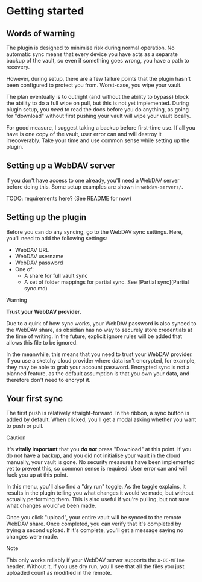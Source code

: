 # Getting started

## Words of warning

The plugin is designed to minimise risk during normal operation. No automatic sync means that every device you have acts as a separate backup of the vault, so even if something goes wrong, you have a path to recovery. 

However, during setup, there are a few failure points that the plugin hasn't been configured to protect you from. Worst-case, you wipe your vault.

The plan eventually is to outright (and without the ability to bypass) block the ability to do a full wipe on pull, but  this is not yet implemented. During plugin setup, you _need_ to read the docs before you do anything, as going for "download" without first pushing your vault will wipe your vault locally.

For good measure, I suggest taking a backup before first-time use. If all you have is one copy of the vault, user error can and will destroy it irrecoverably. Take your time and use common sense while setting up the plugin.

## Setting up a WebDAV server

If you don't have access to one already, you'll need a WebDAV server before doing this. Some setup examples are shown in `webdav-servers/`.

TODO: requirements here? (See README for now)

## Setting up the plugin

Before you can do any syncing, go to the WebDAV sync settings. Here, you'll need to add the following settings:

* WebDAV URL
* WebDAV username
* WebDAV password
* One of:
    * A share for full vault sync
    * A set of folder mappings for partial sync. See [Partial sync](Partial sync.md)


> [!warning] 
>
> **Trust your WebDAV provider.**
> 
> Due to a quirk of how sync works, your WebDAV password is also synced to the WebDAV share, as obsidian has no way to securely store credentials at the time of writing. In the future, explicit ignore rules will be added that allows this file to be ignored. 
> 
> In the meanwhile, this means that you need to trust your WebDAV provider. If you use a sketchy cloud provider where data isn't encrypted, for example, they may be able to grab your account password. Encrypted sync is not a planned feature, as the default assumption is that you own your data, and therefore don't need to encrypt it.

## Your first sync

The first push is relatively straight-forward. In the ribbon, a sync button is added by default. When clicked, you'll get a modal asking whether you want to push or pull. 

> [!caution]
>
> It's **vitally important** that you ***do not*** press "Download" at this point. If you do not have a backup, and you did not initialise your vault in the cloud manually, your vault is gone. No security measures have been implemented yet to prevent this, so common sense is required. User error can and will fuck you up at this point.

In this menu, you'll also find a "dry run" toggle. As the toggle explains, it results in the plugin telling you what changes it would've made, but without actually performing them. This is also useful if you're pulling, but not sure what changes would've been made. 

Once you click "upload", your entire vault will be synced to the remote WebDAV share. Once completed, you can verify that it's completed by trying a second upload. If it's complete, you'll get a message saying no changes were made.

> [!note]
>
> This only works reliably if your WebDAV server supports the `X-OC-MTime` header. Without it, if you use dry run, you'll see that all the files you just uploaded count as modified in the remote.



